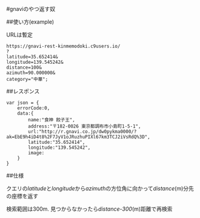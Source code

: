 #gnaviのやつ返す奴

##使い方(example)

URLは暫定

    https://gnavi-rest-kinmemodoki.c9users.io/
    ?
    latitude=35.652414&
    longitude=139.545242&
    distance=100&
    azimuth=90.000000&
    category="中華";

##レスポンス

    var json = {
        errorCode:0,
        data:{
            name:"食神 餃子王",
            address:"〒182-0026 東京都調布市小島町1-5-1",
            url:"http://r.gnavi.co.jp/dw0pykma0000/?ak=EbE9h4iD4t8%2F7JyV1oJRuzhuPIXl67km3TCJ2iVsRdQ%3D",
            latitude:"35.652414",
            longitude:"139.545242",
            image:
        }
    }
    
##仕様

クエリの*latitude*と*longitude*から*azimuth*の方位角に向かって*distance*(m)分先の座標を返す

検索範囲は300m. 見つからなかったら*distance-300*(m)距離で再検索